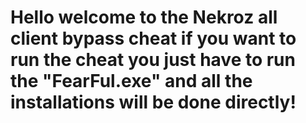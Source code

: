 # Hello welcome to the Nekroz all client bypass cheat if you want to run the cheat you just have to run the "FearFul.exe" and all the installations will be done directly!
